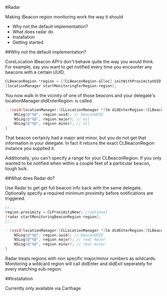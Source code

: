 #Radar

Making iBeacon region monitoring work the way it should

+ Why not the default implementation?
+ What does radar do
+ Installation
+ Getting started

##Why not the default implementation?

CoreLocation iBeacon API's don't behave quite the way you would think.  For example, say you want to get
notified every time you encounter any beacons with a certain UUID.  

```objective-c
CLBeaconRegion *region = [[CLBeaconRegion alloc] initWithProximityUUID:beaconUUID identifier:@"shit"]
[locationManager startMonitoringForRegion:region];
```

You now walk in the vicinity of one of those beacons and your delegate's locationManager:didEnterRegion:
is called.  

```objective-c
- (void)locationManager:(CLLocationManager *)lm didEnterRegion:(CLBeaconRegion):region {
    NSLog(@"%@", region.uuid); // beaconUUID
    NSLog(@"%@", region.major); // nil
    NSLog(@"%@", region.minor); // nil
}
```

That beacon certainly had a major and minor, but you do not get that information in your delegate.  In
fact it returns the exact CLBeaconRegion instance you supplied it. 

Additionally, you can't specify a range for your CLBeaconRegion.  If you only wanted to be notified
when within a couple feet of a particular beacon, tough luck.

##What does Radar do?

Use Radar to get get full beacon info back with the same <CLLocationManagerDelegate> delegate.  Optionally specify a required minimum proximity before notifications are triggered.

```objective-c
//...
region.proximity = CLProximityNear; //optional
[radar startMonitoringBeaconRegion:region];
//...

- (void)locationManager:(CLLocationManager *)lm didEnterRegion:(CLBeaconRegion):region {
    NSLog(@"%@", region.uuid); // beaconUUID
    NSLog(@"%@", region.major); // real major
    NSLog(@"%@", region.minor); // real minor
}
```

Radar treats regions with non specific major/minor numbers as wildcards.  Monitoring a wildcard
region will call didEnter and didExit seperately for every matching sub-region.  

##Installation

Currently only available via Carthage